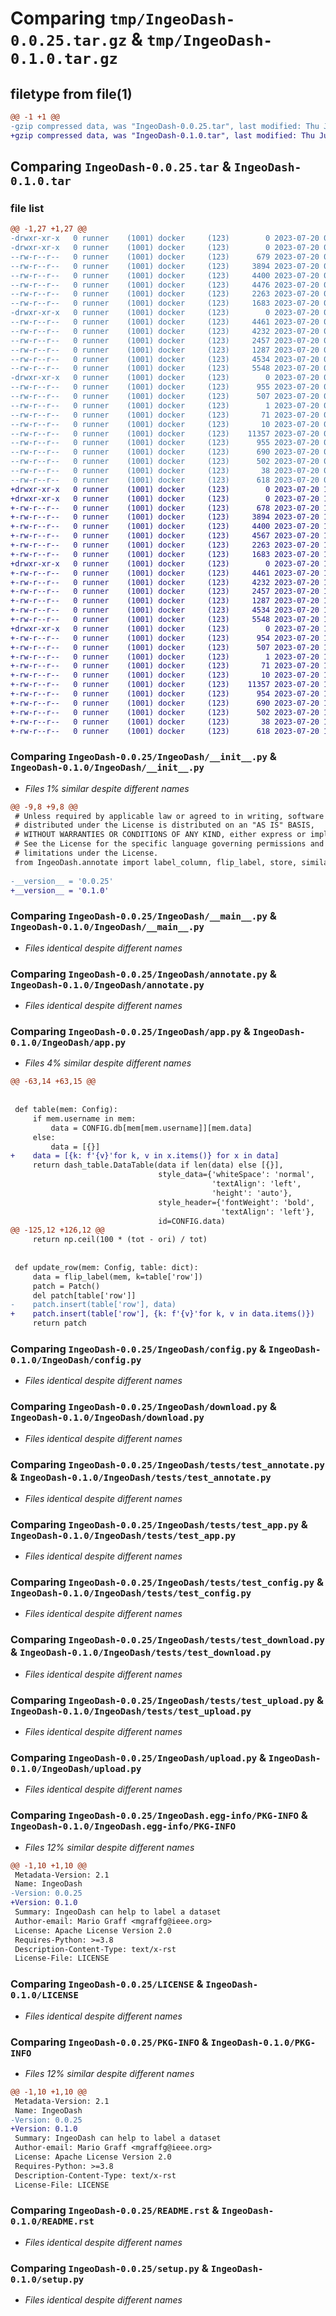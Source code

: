 # Comparing `tmp/IngeoDash-0.0.25.tar.gz` & `tmp/IngeoDash-0.1.0.tar.gz`

## filetype from file(1)

```diff
@@ -1 +1 @@
-gzip compressed data, was "IngeoDash-0.0.25.tar", last modified: Thu Jul 20 03:40:50 2023, max compression
+gzip compressed data, was "IngeoDash-0.1.0.tar", last modified: Thu Jul 20 12:27:27 2023, max compression
```

## Comparing `IngeoDash-0.0.25.tar` & `IngeoDash-0.1.0.tar`

### file list

```diff
@@ -1,27 +1,27 @@
-drwxr-xr-x   0 runner    (1001) docker     (123)        0 2023-07-20 03:40:50.576442 IngeoDash-0.0.25/
-drwxr-xr-x   0 runner    (1001) docker     (123)        0 2023-07-20 03:40:50.572442 IngeoDash-0.0.25/IngeoDash/
--rw-r--r--   0 runner    (1001) docker     (123)      679 2023-07-20 03:38:56.000000 IngeoDash-0.0.25/IngeoDash/__init__.py
--rw-r--r--   0 runner    (1001) docker     (123)     3894 2023-07-20 03:38:56.000000 IngeoDash-0.0.25/IngeoDash/__main__.py
--rw-r--r--   0 runner    (1001) docker     (123)     4400 2023-07-20 03:38:56.000000 IngeoDash-0.0.25/IngeoDash/annotate.py
--rw-r--r--   0 runner    (1001) docker     (123)     4476 2023-07-20 03:38:56.000000 IngeoDash-0.0.25/IngeoDash/app.py
--rw-r--r--   0 runner    (1001) docker     (123)     2263 2023-07-20 03:38:56.000000 IngeoDash-0.0.25/IngeoDash/config.py
--rw-r--r--   0 runner    (1001) docker     (123)     1683 2023-07-20 03:38:56.000000 IngeoDash-0.0.25/IngeoDash/download.py
-drwxr-xr-x   0 runner    (1001) docker     (123)        0 2023-07-20 03:40:50.572442 IngeoDash-0.0.25/IngeoDash/tests/
--rw-r--r--   0 runner    (1001) docker     (123)     4461 2023-07-20 03:38:56.000000 IngeoDash-0.0.25/IngeoDash/tests/test_annotate.py
--rw-r--r--   0 runner    (1001) docker     (123)     4232 2023-07-20 03:38:56.000000 IngeoDash-0.0.25/IngeoDash/tests/test_app.py
--rw-r--r--   0 runner    (1001) docker     (123)     2457 2023-07-20 03:38:56.000000 IngeoDash-0.0.25/IngeoDash/tests/test_config.py
--rw-r--r--   0 runner    (1001) docker     (123)     1287 2023-07-20 03:38:56.000000 IngeoDash-0.0.25/IngeoDash/tests/test_download.py
--rw-r--r--   0 runner    (1001) docker     (123)     4534 2023-07-20 03:38:56.000000 IngeoDash-0.0.25/IngeoDash/tests/test_upload.py
--rw-r--r--   0 runner    (1001) docker     (123)     5548 2023-07-20 03:38:56.000000 IngeoDash-0.0.25/IngeoDash/upload.py
-drwxr-xr-x   0 runner    (1001) docker     (123)        0 2023-07-20 03:40:50.572442 IngeoDash-0.0.25/IngeoDash.egg-info/
--rw-r--r--   0 runner    (1001) docker     (123)      955 2023-07-20 03:40:50.000000 IngeoDash-0.0.25/IngeoDash.egg-info/PKG-INFO
--rw-r--r--   0 runner    (1001) docker     (123)      507 2023-07-20 03:40:50.000000 IngeoDash-0.0.25/IngeoDash.egg-info/SOURCES.txt
--rw-r--r--   0 runner    (1001) docker     (123)        1 2023-07-20 03:40:50.000000 IngeoDash-0.0.25/IngeoDash.egg-info/dependency_links.txt
--rw-r--r--   0 runner    (1001) docker     (123)       71 2023-07-20 03:40:50.000000 IngeoDash-0.0.25/IngeoDash.egg-info/requires.txt
--rw-r--r--   0 runner    (1001) docker     (123)       10 2023-07-20 03:40:50.000000 IngeoDash-0.0.25/IngeoDash.egg-info/top_level.txt
--rw-r--r--   0 runner    (1001) docker     (123)    11357 2023-07-20 03:38:56.000000 IngeoDash-0.0.25/LICENSE
--rw-r--r--   0 runner    (1001) docker     (123)      955 2023-07-20 03:40:50.576442 IngeoDash-0.0.25/PKG-INFO
--rw-r--r--   0 runner    (1001) docker     (123)      690 2023-07-20 03:38:56.000000 IngeoDash-0.0.25/README.rst
--rw-r--r--   0 runner    (1001) docker     (123)      502 2023-07-20 03:38:56.000000 IngeoDash-0.0.25/pyproject.toml
--rw-r--r--   0 runner    (1001) docker     (123)       38 2023-07-20 03:40:50.576442 IngeoDash-0.0.25/setup.cfg
--rw-r--r--   0 runner    (1001) docker     (123)      618 2023-07-20 03:38:56.000000 IngeoDash-0.0.25/setup.py
+drwxr-xr-x   0 runner    (1001) docker     (123)        0 2023-07-20 12:27:27.240450 IngeoDash-0.1.0/
+drwxr-xr-x   0 runner    (1001) docker     (123)        0 2023-07-20 12:27:27.240450 IngeoDash-0.1.0/IngeoDash/
+-rw-r--r--   0 runner    (1001) docker     (123)      678 2023-07-20 12:25:43.000000 IngeoDash-0.1.0/IngeoDash/__init__.py
+-rw-r--r--   0 runner    (1001) docker     (123)     3894 2023-07-20 12:25:43.000000 IngeoDash-0.1.0/IngeoDash/__main__.py
+-rw-r--r--   0 runner    (1001) docker     (123)     4400 2023-07-20 12:25:43.000000 IngeoDash-0.1.0/IngeoDash/annotate.py
+-rw-r--r--   0 runner    (1001) docker     (123)     4567 2023-07-20 12:25:43.000000 IngeoDash-0.1.0/IngeoDash/app.py
+-rw-r--r--   0 runner    (1001) docker     (123)     2263 2023-07-20 12:25:43.000000 IngeoDash-0.1.0/IngeoDash/config.py
+-rw-r--r--   0 runner    (1001) docker     (123)     1683 2023-07-20 12:25:43.000000 IngeoDash-0.1.0/IngeoDash/download.py
+drwxr-xr-x   0 runner    (1001) docker     (123)        0 2023-07-20 12:27:27.240450 IngeoDash-0.1.0/IngeoDash/tests/
+-rw-r--r--   0 runner    (1001) docker     (123)     4461 2023-07-20 12:25:43.000000 IngeoDash-0.1.0/IngeoDash/tests/test_annotate.py
+-rw-r--r--   0 runner    (1001) docker     (123)     4232 2023-07-20 12:25:43.000000 IngeoDash-0.1.0/IngeoDash/tests/test_app.py
+-rw-r--r--   0 runner    (1001) docker     (123)     2457 2023-07-20 12:25:43.000000 IngeoDash-0.1.0/IngeoDash/tests/test_config.py
+-rw-r--r--   0 runner    (1001) docker     (123)     1287 2023-07-20 12:25:43.000000 IngeoDash-0.1.0/IngeoDash/tests/test_download.py
+-rw-r--r--   0 runner    (1001) docker     (123)     4534 2023-07-20 12:25:43.000000 IngeoDash-0.1.0/IngeoDash/tests/test_upload.py
+-rw-r--r--   0 runner    (1001) docker     (123)     5548 2023-07-20 12:25:43.000000 IngeoDash-0.1.0/IngeoDash/upload.py
+drwxr-xr-x   0 runner    (1001) docker     (123)        0 2023-07-20 12:27:27.240450 IngeoDash-0.1.0/IngeoDash.egg-info/
+-rw-r--r--   0 runner    (1001) docker     (123)      954 2023-07-20 12:27:27.000000 IngeoDash-0.1.0/IngeoDash.egg-info/PKG-INFO
+-rw-r--r--   0 runner    (1001) docker     (123)      507 2023-07-20 12:27:27.000000 IngeoDash-0.1.0/IngeoDash.egg-info/SOURCES.txt
+-rw-r--r--   0 runner    (1001) docker     (123)        1 2023-07-20 12:27:27.000000 IngeoDash-0.1.0/IngeoDash.egg-info/dependency_links.txt
+-rw-r--r--   0 runner    (1001) docker     (123)       71 2023-07-20 12:27:27.000000 IngeoDash-0.1.0/IngeoDash.egg-info/requires.txt
+-rw-r--r--   0 runner    (1001) docker     (123)       10 2023-07-20 12:27:27.000000 IngeoDash-0.1.0/IngeoDash.egg-info/top_level.txt
+-rw-r--r--   0 runner    (1001) docker     (123)    11357 2023-07-20 12:25:43.000000 IngeoDash-0.1.0/LICENSE
+-rw-r--r--   0 runner    (1001) docker     (123)      954 2023-07-20 12:27:27.240450 IngeoDash-0.1.0/PKG-INFO
+-rw-r--r--   0 runner    (1001) docker     (123)      690 2023-07-20 12:25:43.000000 IngeoDash-0.1.0/README.rst
+-rw-r--r--   0 runner    (1001) docker     (123)      502 2023-07-20 12:25:43.000000 IngeoDash-0.1.0/pyproject.toml
+-rw-r--r--   0 runner    (1001) docker     (123)       38 2023-07-20 12:27:27.240450 IngeoDash-0.1.0/setup.cfg
+-rw-r--r--   0 runner    (1001) docker     (123)      618 2023-07-20 12:25:43.000000 IngeoDash-0.1.0/setup.py
```

### Comparing `IngeoDash-0.0.25/IngeoDash/__init__.py` & `IngeoDash-0.1.0/IngeoDash/__init__.py`

 * *Files 1% similar despite different names*

```diff
@@ -9,8 +9,8 @@
 # Unless required by applicable law or agreed to in writing, software
 # distributed under the License is distributed on an "AS IS" BASIS,
 # WITHOUT WARRANTIES OR CONDITIONS OF ANY KIND, either express or implied.
 # See the License for the specific language governing permissions and
 # limitations under the License.
 from IngeoDash.annotate import label_column, flip_label, store, similarity
 
-__version__ = '0.0.25'
+__version__ = '0.1.0'
```

### Comparing `IngeoDash-0.0.25/IngeoDash/__main__.py` & `IngeoDash-0.1.0/IngeoDash/__main__.py`

 * *Files identical despite different names*

### Comparing `IngeoDash-0.0.25/IngeoDash/annotate.py` & `IngeoDash-0.1.0/IngeoDash/annotate.py`

 * *Files identical despite different names*

### Comparing `IngeoDash-0.0.25/IngeoDash/app.py` & `IngeoDash-0.1.0/IngeoDash/app.py`

 * *Files 4% similar despite different names*

```diff
@@ -63,14 +63,15 @@
 
 
 def table(mem: Config):
     if mem.username in mem:
         data = CONFIG.db[mem[mem.username]][mem.data]
     else:
         data = [{}]
+    data = [{k: f'{v}'for k, v in x.items()} for x in data]
     return dash_table.DataTable(data if len(data) else [{}],
                                 style_data={'whiteSpace': 'normal',
                                             'textAlign': 'left',
                                             'height': 'auto'},
                                 style_header={'fontWeight': 'bold',
                                               'textAlign': 'left'},
                                 id=CONFIG.data)
@@ -125,12 +126,12 @@
     return np.ceil(100 * (tot - ori) / tot)
 
 
 def update_row(mem: Config, table: dict):
     data = flip_label(mem, k=table['row'])
     patch = Patch()
     del patch[table['row']]
-    patch.insert(table['row'], data)
+    patch.insert(table['row'], {k: f'{v}'for k, v in data.items()})
     return patch
```

### Comparing `IngeoDash-0.0.25/IngeoDash/config.py` & `IngeoDash-0.1.0/IngeoDash/config.py`

 * *Files identical despite different names*

### Comparing `IngeoDash-0.0.25/IngeoDash/download.py` & `IngeoDash-0.1.0/IngeoDash/download.py`

 * *Files identical despite different names*

### Comparing `IngeoDash-0.0.25/IngeoDash/tests/test_annotate.py` & `IngeoDash-0.1.0/IngeoDash/tests/test_annotate.py`

 * *Files identical despite different names*

### Comparing `IngeoDash-0.0.25/IngeoDash/tests/test_app.py` & `IngeoDash-0.1.0/IngeoDash/tests/test_app.py`

 * *Files identical despite different names*

### Comparing `IngeoDash-0.0.25/IngeoDash/tests/test_config.py` & `IngeoDash-0.1.0/IngeoDash/tests/test_config.py`

 * *Files identical despite different names*

### Comparing `IngeoDash-0.0.25/IngeoDash/tests/test_download.py` & `IngeoDash-0.1.0/IngeoDash/tests/test_download.py`

 * *Files identical despite different names*

### Comparing `IngeoDash-0.0.25/IngeoDash/tests/test_upload.py` & `IngeoDash-0.1.0/IngeoDash/tests/test_upload.py`

 * *Files identical despite different names*

### Comparing `IngeoDash-0.0.25/IngeoDash/upload.py` & `IngeoDash-0.1.0/IngeoDash/upload.py`

 * *Files identical despite different names*

### Comparing `IngeoDash-0.0.25/IngeoDash.egg-info/PKG-INFO` & `IngeoDash-0.1.0/IngeoDash.egg-info/PKG-INFO`

 * *Files 12% similar despite different names*

```diff
@@ -1,10 +1,10 @@
 Metadata-Version: 2.1
 Name: IngeoDash
-Version: 0.0.25
+Version: 0.1.0
 Summary: IngeoDash can help to label a dataset
 Author-email: Mario Graff <mgraffg@ieee.org>
 License: Apache License Version 2.0
 Requires-Python: >=3.8
 Description-Content-Type: text/x-rst
 License-File: LICENSE
```

### Comparing `IngeoDash-0.0.25/LICENSE` & `IngeoDash-0.1.0/LICENSE`

 * *Files identical despite different names*

### Comparing `IngeoDash-0.0.25/PKG-INFO` & `IngeoDash-0.1.0/PKG-INFO`

 * *Files 12% similar despite different names*

```diff
@@ -1,10 +1,10 @@
 Metadata-Version: 2.1
 Name: IngeoDash
-Version: 0.0.25
+Version: 0.1.0
 Summary: IngeoDash can help to label a dataset
 Author-email: Mario Graff <mgraffg@ieee.org>
 License: Apache License Version 2.0
 Requires-Python: >=3.8
 Description-Content-Type: text/x-rst
 License-File: LICENSE
```

### Comparing `IngeoDash-0.0.25/README.rst` & `IngeoDash-0.1.0/README.rst`

 * *Files identical despite different names*

### Comparing `IngeoDash-0.0.25/setup.py` & `IngeoDash-0.1.0/setup.py`

 * *Files identical despite different names*

